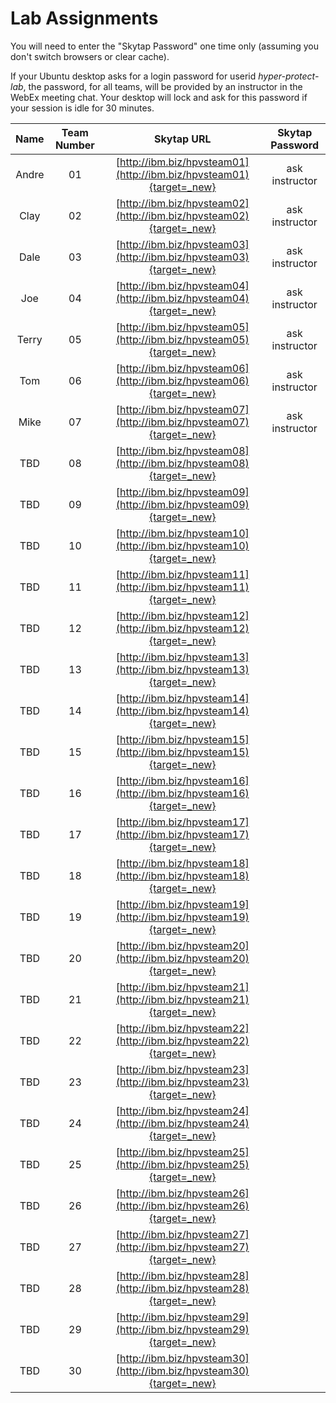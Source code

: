# Lab Assignments

You will need to enter the "Skytap Password" one time only (assuming you don't switch browsers or clear cache).

If your Ubuntu desktop asks for a login password for userid *hyper-protect-lab*, the password, for all teams, will be provided by an instructor in the WebEx meeting chat. Your desktop will lock and ask for this password if your session is idle for 30 minutes.

|Name|Team Number|Skytap URL |Skytap Password|
|:--:|:---------:|:---------:|:-------------:|
|Andre|01|[http://ibm.biz/hpvsteam01](http://ibm.biz/hpvsteam01){target=_new}|ask instructor|
|Clay|02|[http://ibm.biz/hpvsteam02](http://ibm.biz/hpvsteam02){target=_new}|ask instructor|
|Dale|03|[http://ibm.biz/hpvsteam03](http://ibm.biz/hpvsteam03){target=_new}|ask instructor|
|Joe|04|[http://ibm.biz/hpvsteam04](http://ibm.biz/hpvsteam04){target=_new}|ask instructor|
|Terry|05|[http://ibm.biz/hpvsteam05](http://ibm.biz/hpvsteam05){target=_new}|ask instructor|
|Tom|06|[http://ibm.biz/hpvsteam06](http://ibm.biz/hpvsteam06){target=_new}|ask instructor|
|Mike|07|[http://ibm.biz/hpvsteam07](http://ibm.biz/hpvsteam07){target=_new}|ask instructor|
|TBD|08|[http://ibm.biz/hpvsteam08](http://ibm.biz/hpvsteam08){target=_new}||
|TBD|09|[http://ibm.biz/hpvsteam09](http://ibm.biz/hpvsteam09){target=_new}||
|TBD|10|[http://ibm.biz/hpvsteam10](http://ibm.biz/hpvsteam10){target=_new}||
|TBD|11|[http://ibm.biz/hpvsteam11](http://ibm.biz/hpvsteam11){target=_new}||
|TBD|12|[http://ibm.biz/hpvsteam12](http://ibm.biz/hpvsteam12){target=_new}||
|TBD|13|[http://ibm.biz/hpvsteam13](http://ibm.biz/hpvsteam13){target=_new}||
|TBD|14|[http://ibm.biz/hpvsteam14](http://ibm.biz/hpvsteam14){target=_new}||
|TBD|15|[http://ibm.biz/hpvsteam15](http://ibm.biz/hpvsteam15){target=_new}||
|TBD|16|[http://ibm.biz/hpvsteam16](http://ibm.biz/hpvsteam16){target=_new}||
|TBD|17|[http://ibm.biz/hpvsteam17](http://ibm.biz/hpvsteam17){target=_new}||
|TBD|18|[http://ibm.biz/hpvsteam18](http://ibm.biz/hpvsteam18){target=_new}||
|TBD|19|[http://ibm.biz/hpvsteam19](http://ibm.biz/hpvsteam19){target=_new}||
|TBD|20|[http://ibm.biz/hpvsteam20](http://ibm.biz/hpvsteam20){target=_new}||
|TBD|21|[http://ibm.biz/hpvsteam21](http://ibm.biz/hpvsteam21){target=_new}||
|TBD|22|[http://ibm.biz/hpvsteam22](http://ibm.biz/hpvsteam22){target=_new}||
|TBD|23|[http://ibm.biz/hpvsteam23](http://ibm.biz/hpvsteam23){target=_new}||
|TBD|24|[http://ibm.biz/hpvsteam24](http://ibm.biz/hpvsteam24){target=_new}||
|TBD|25|[http://ibm.biz/hpvsteam25](http://ibm.biz/hpvsteam25){target=_new}||
|TBD|26|[http://ibm.biz/hpvsteam26](http://ibm.biz/hpvsteam26){target=_new}||
|TBD|27|[http://ibm.biz/hpvsteam27](http://ibm.biz/hpvsteam27){target=_new}||
|TBD|28|[http://ibm.biz/hpvsteam28](http://ibm.biz/hpvsteam28){target=_new}||
|TBD|29|[http://ibm.biz/hpvsteam29](http://ibm.biz/hpvsteam29){target=_new}||
|TBD|30|[http://ibm.biz/hpvsteam30](http://ibm.biz/hpvsteam30){target=_new}||



